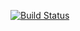 [![Build Status](https://travis-ci.org/martinrist/clojure-sandbox.svg?branch=master)](https://travis-ci.org/martinrist/clojure-sandbox)